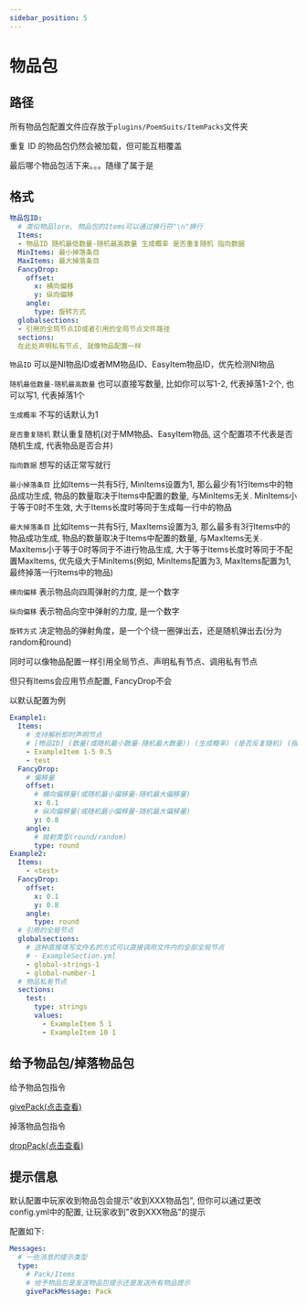 ```yaml
---
sidebar_position: 5
---
```


# 物品包

## 路径

所有物品包配置文件应存放于`plugins/PoemSuits/ItemPacks`文件夹

重复 ID 的物品包仍然会被加载，但可能互相覆盖

最后哪个物品包活下来。。。随缘了属于是

## 格式

```yaml
物品包ID:
  # 类似物品lore, 物品包的Items可以通过换行符"\n"换行
  Items:
  - 物品ID 随机最低数量-随机最高数量 生成概率 是否重复随机 指向数据
  MinItems: 最小掉落条目
  MaxItems: 最大掉落条目
  FancyDrop:
    offset:
      x: 横向偏移
      y: 纵向偏移
    angle:
      type: 旋转方式
  globalsections:
  - 引用的全局节点ID或者引用的全局节点文件路径
  sections:
  在此处声明私有节点, 就像物品配置一样
```

`物品ID` 可以是NI物品ID或者MM物品ID、EasyItem物品ID，优先检测NI物品

`随机最低数量-随机最高数量` 也可以直接写数量, 比如你可以写1-2, 代表掉落1-2个, 也可以写1, 代表掉落1个

`生成概率` 不写的话默认为1

`是否重复随机` 默认重复随机(对于MM物品、EasyItem物品, 这个配置项不代表是否随机生成, 代表物品是否合并)

`指向数据` 想写的话正常写就行

`最小掉落条目` 比如Items一共有5行, MinItems设置为1, 那么最少有1行Items中的物品成功生成, 物品的数量取决于Items中配置的数量, 与MinItems无关. MinItems小于等于0时不生效, 大于Items长度时等同于生成每一行中的物品

`最大掉落条目` 比如Items一共有5行, MaxItems设置为3, 那么最多有3行Items中的物品成功生成, 物品的数量取决于Items中配置的数量, 与MaxItems无关. MaxItems小于等于0时等同于不进行物品生成, 大于等于Items长度时等同于不配置MaxItems, 优先级大于MinItems(例如, MinItems配置为3, MaxItems配置为1, 最终掉落一行Items中的物品)

`横向偏移` 表示物品向四周弹射的力度, 是一个数字

`纵向偏移` 表示物品向空中弹射的力度, 是一个数字

`旋转方式` 决定物品的弹射角度，是一个个绕一圈弹出去，还是随机弹出去(分为random和round)

同时可以像物品配置一样引用全局节点、声明私有节点、调用私有节点

但只有Items会应用节点配置, FancyDrop不会

以默认配置为例

```yaml
Example1:
  Items:
    # 支持解析即时声明节点
    # [物品ID] (数量(或随机最小数量-随机最大数量)) (生成概率) (是否反复随机) (指向数据)
    - ExampleItem 1-5 0.5
    - test
  FancyDrop:
    # 偏移量
    offset:
      # 横向偏移量(或随机最小偏移量-随机最大偏移量)
      x: 0.1
      # 纵向偏移量(或随机最小偏移量-随机最大偏移量)
      y: 0.8
    angle:
      # 抛射类型(round/random)
      type: round
Example2:
  Items:
    - <test>
  FancyDrop:
    offset:
      x: 0.1
      y: 0.8
    angle:
      type: round
  # 引用的全局节点
  globalsections:
    # 这种直接填写文件名的方式可以直接调用文件内的全部全局节点
    # - ExampleSection.yml
    - global-strings-1
    - global-number-1
  # 物品私有节点
  sections:
    test:
      type: strings
      values:
        - ExampleItem 5 1
        - ExampleItem 10 1
```

## 给予物品包/掉落物品包

给予物品包指令

[givePack(点击查看)](指令/物品获取.md#givepack)

掉落物品包指令

[dropPack(点击查看)](指令/物品掉落.md#droppack)

## 提示信息

默认配置中玩家收到物品包会提示"收到XXX物品包", 但你可以通过更改config.yml中的配置, 让玩家收到"收到XXX物品"的提示

配置如下:

```yaml
Messages:
  # 一些消息的提示类型
  type:
    # Pack/Items
    # 给予物品包是发送物品包提示还是发送所有物品提示
    givePackMessage: Pack
```

